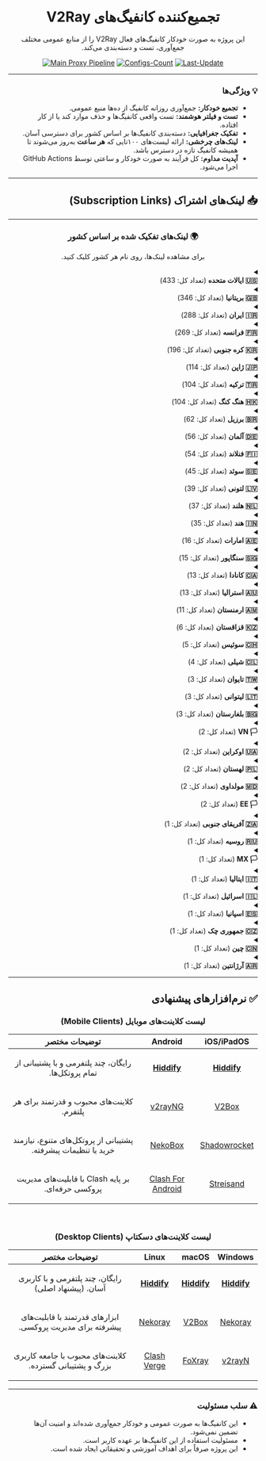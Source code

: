 
<div dir="rtl" align="center">

# تجمیع‌کننده کانفیگ‌های V2Ray

<p>این پروژه به صورت خودکار کانفیگ‌های فعال V2Ray را از منابع عمومی مختلف جمع‌آوری، تست و دسته‌بندی می‌کند.</p>

</div>

<div align="center">

[![Main Proxy Pipeline](https://github.com/MEHR1DAD/V2RayAggregator/actions/workflows/main-pipeline.yml/badge.svg)](https://github.com/MEHR1DAD/V2RayAggregator/actions/workflows/main-pipeline.yml)
[![Configs-Count](https://img.shields.io/badge/Configs-2,293-blueviolet?style=for-the-badge&logo=server&logoColor=white)](https://github.com/MEHR1DAD/V2RayAggregator)
[![Last-Update](https://img.shields.io/badge/Last%20Update-Sunday%2005%20Mordad%201404%D8%8C%20%D8%B3%D8%A7%D8%B9%D8%AA%2016%3A15-informational?style=for-the-badge&logo=clock&logoColor=white)](https://github.com/MEHR1DAD/V2RayAggregator/commits/main)

</div>

<div dir="rtl">

---

### 💡 ویژگی‌ها

- **تجمیع خودکار:** جمع‌آوری روزانه کانفیگ از ده‌ها منبع عمومی.
- **تست و فیلتر هوشمند:** تست واقعی کانفیگ‌ها و حذف موارد کند یا از کار افتاده.
- **تفکیک جغرافیایی:** دسته‌بندی کانفیگ‌ها بر اساس کشور برای دسترسی آسان.
- **لینک‌های چرخشی:** ارائه لیست‌های ۱۰۰تایی که **هر ساعت** به‌روز می‌شوند تا همیشه کانفیگ تازه در دسترس باشد.
- **آپدیت مداوم:** کل فرآیند به صورت خودکار و ساعتی توسط GitHub Actions اجرا می‌شود.

---

## 📥 لینک‌های اشتراک (Subscription Links)

<div align="center">



---

### 🌍 لینک‌های تفکیک شده بر اساس کشور
<p dir="rtl">
برای مشاهده لینک‌ها، روی نام هر کشور کلیک کنید.
</p>
</div>

<details>
<summary>
  <div dir="rtl" align="right">
    <b>🇺🇸 ایالات متحده</b> (تعداد کل: 433)
  </div>
</summary>

<div dir="rtl">
<br>

<p>
- **لینک کامل:** شامل تمام کانفیگ‌های موجود برای این کشور.<br>
- **لینک ۱۰۰تایی:** یک لیست چرخشی شامل ۱۰۰ کانفیگ رندوم که هر ساعت به‌روز می‌شود. (<b>پیشنهاد شده</b>)
</p>

<p><b>لینک کامل:</b></p>
<div align="center">

```
https://github.com/MEHR1DAD/V2RayAggregator/raw/refs/heads/master/subscription/US_sub.txt
```
</div>

<p><b>لینک ۱۰۰تایی:</b></p>
<div align="center">

```
https://github.com/MEHR1DAD/V2RayAggregator/raw/refs/heads/master/subscription/US_sub_100.txt
```
</div>

</div>
</details>

<details>
<summary>
  <div dir="rtl" align="right">
    <b>🇬🇧 بریتانیا</b> (تعداد کل: 346)
  </div>
</summary>

<div dir="rtl">
<br>

<p>
- **لینک کامل:** شامل تمام کانفیگ‌های موجود برای این کشور.<br>
- **لینک ۱۰۰تایی:** یک لیست چرخشی شامل ۱۰۰ کانفیگ رندوم که هر ساعت به‌روز می‌شود. (<b>پیشنهاد شده</b>)
</p>

<p><b>لینک کامل:</b></p>
<div align="center">

```
https://github.com/MEHR1DAD/V2RayAggregator/raw/refs/heads/master/subscription/GB_sub.txt
```
</div>

<p><b>لینک ۱۰۰تایی:</b></p>
<div align="center">

```
https://github.com/MEHR1DAD/V2RayAggregator/raw/refs/heads/master/subscription/GB_sub_100.txt
```
</div>

</div>
</details>

<details>
<summary>
  <div dir="rtl" align="right">
    <b>🇮🇷 ایران</b> (تعداد کل: 288)
  </div>
</summary>

<div dir="rtl">
<br>

<p>
- **لینک کامل:** شامل تمام کانفیگ‌های موجود برای این کشور.<br>
- **لینک ۱۰۰تایی:** یک لیست چرخشی شامل ۱۰۰ کانفیگ رندوم که هر ساعت به‌روز می‌شود. (<b>پیشنهاد شده</b>)
</p>

<p><b>لینک کامل:</b></p>
<div align="center">

```
https://github.com/MEHR1DAD/V2RayAggregator/raw/refs/heads/master/subscription/IR_sub.txt
```
</div>

<p><b>لینک ۱۰۰تایی:</b></p>
<div align="center">

```
https://github.com/MEHR1DAD/V2RayAggregator/raw/refs/heads/master/subscription/IR_sub_100.txt
```
</div>

</div>
</details>

<details>
<summary>
  <div dir="rtl" align="right">
    <b>🇫🇷 فرانسه</b> (تعداد کل: 269)
  </div>
</summary>

<div dir="rtl">
<br>

<p>
- **لینک کامل:** شامل تمام کانفیگ‌های موجود برای این کشور.<br>
- **لینک ۱۰۰تایی:** یک لیست چرخشی شامل ۱۰۰ کانفیگ رندوم که هر ساعت به‌روز می‌شود. (<b>پیشنهاد شده</b>)
</p>

<p><b>لینک کامل:</b></p>
<div align="center">

```
https://github.com/MEHR1DAD/V2RayAggregator/raw/refs/heads/master/subscription/FR_sub.txt
```
</div>

<p><b>لینک ۱۰۰تایی:</b></p>
<div align="center">

```
https://github.com/MEHR1DAD/V2RayAggregator/raw/refs/heads/master/subscription/FR_sub_100.txt
```
</div>

</div>
</details>

<details>
<summary>
  <div dir="rtl" align="right">
    <b>🇰🇷 کره جنوبی</b> (تعداد کل: 196)
  </div>
</summary>

<div dir="rtl">
<br>

<p>
- **لینک کامل:** شامل تمام کانفیگ‌های موجود برای این کشور.<br>
- **لینک ۱۰۰تایی:** یک لیست چرخشی شامل ۱۰۰ کانفیگ رندوم که هر ساعت به‌روز می‌شود. (<b>پیشنهاد شده</b>)
</p>

<p><b>لینک کامل:</b></p>
<div align="center">

```
https://github.com/MEHR1DAD/V2RayAggregator/raw/refs/heads/master/subscription/KR_sub.txt
```
</div>

<p><b>لینک ۱۰۰تایی:</b></p>
<div align="center">

```
https://github.com/MEHR1DAD/V2RayAggregator/raw/refs/heads/master/subscription/KR_sub_100.txt
```
</div>

</div>
</details>

<details>
<summary>
  <div dir="rtl" align="right">
    <b>🇯🇵 ژاپن</b> (تعداد کل: 114)
  </div>
</summary>

<div dir="rtl">
<br>

<p>
- **لینک کامل:** شامل تمام کانفیگ‌های موجود برای این کشور.<br>
- **لینک ۱۰۰تایی:** یک لیست چرخشی شامل ۱۰۰ کانفیگ رندوم که هر ساعت به‌روز می‌شود. (<b>پیشنهاد شده</b>)
</p>

<p><b>لینک کامل:</b></p>
<div align="center">

```
https://github.com/MEHR1DAD/V2RayAggregator/raw/refs/heads/master/subscription/JP_sub.txt
```
</div>

<p><b>لینک ۱۰۰تایی:</b></p>
<div align="center">

```
https://github.com/MEHR1DAD/V2RayAggregator/raw/refs/heads/master/subscription/JP_sub_100.txt
```
</div>

</div>
</details>

<details>
<summary>
  <div dir="rtl" align="right">
    <b>🇹🇷 ترکیه</b> (تعداد کل: 104)
  </div>
</summary>

<div dir="rtl">
<br>

<p>
- **لینک کامل:** شامل تمام کانفیگ‌های موجود برای این کشور.<br>
- **لینک ۱۰۰تایی:** یک لیست چرخشی شامل ۱۰۰ کانفیگ رندوم که هر ساعت به‌روز می‌شود. (<b>پیشنهاد شده</b>)
</p>

<p><b>لینک کامل:</b></p>
<div align="center">

```
https://github.com/MEHR1DAD/V2RayAggregator/raw/refs/heads/master/subscription/TR_sub.txt
```
</div>

<p><b>لینک ۱۰۰تایی:</b></p>
<div align="center">

```
https://github.com/MEHR1DAD/V2RayAggregator/raw/refs/heads/master/subscription/TR_sub_100.txt
```
</div>

</div>
</details>

<details>
<summary>
  <div dir="rtl" align="right">
    <b>🇭🇰 هنگ کنگ</b> (تعداد کل: 104)
  </div>
</summary>

<div dir="rtl">
<br>

<p>
- **لینک کامل:** شامل تمام کانفیگ‌های موجود برای این کشور.<br>
- **لینک ۱۰۰تایی:** یک لیست چرخشی شامل ۱۰۰ کانفیگ رندوم که هر ساعت به‌روز می‌شود. (<b>پیشنهاد شده</b>)
</p>

<p><b>لینک کامل:</b></p>
<div align="center">

```
https://github.com/MEHR1DAD/V2RayAggregator/raw/refs/heads/master/subscription/HK_sub.txt
```
</div>

<p><b>لینک ۱۰۰تایی:</b></p>
<div align="center">

```
https://github.com/MEHR1DAD/V2RayAggregator/raw/refs/heads/master/subscription/HK_sub_100.txt
```
</div>

</div>
</details>

<details>
<summary>
  <div dir="rtl" align="right">
    <b>🇧🇷 برزیل</b> (تعداد کل: 62)
  </div>
</summary>

<div dir="rtl">
<br>

<p>
- **لینک کامل:** شامل تمام کانفیگ‌های موجود برای این کشور.<br>
- **لینک ۱۰۰تایی:** یک لیست چرخشی شامل ۱۰۰ کانفیگ رندوم که هر ساعت به‌روز می‌شود. (<b>پیشنهاد شده</b>)
</p>

<p><b>لینک کامل:</b></p>
<div align="center">

```
https://github.com/MEHR1DAD/V2RayAggregator/raw/refs/heads/master/subscription/BR_sub.txt
```
</div>

<p><b>لینک ۱۰۰تایی:</b></p>
<div align="center">

```
https://github.com/MEHR1DAD/V2RayAggregator/raw/refs/heads/master/subscription/BR_sub_100.txt
```
</div>

</div>
</details>

<details>
<summary>
  <div dir="rtl" align="right">
    <b>🇩🇪 آلمان</b> (تعداد کل: 56)
  </div>
</summary>

<div dir="rtl">
<br>

<p>
- **لینک کامل:** شامل تمام کانفیگ‌های موجود برای این کشور.<br>
- **لینک ۱۰۰تایی:** یک لیست چرخشی شامل ۱۰۰ کانفیگ رندوم که هر ساعت به‌روز می‌شود. (<b>پیشنهاد شده</b>)
</p>

<p><b>لینک کامل:</b></p>
<div align="center">

```
https://github.com/MEHR1DAD/V2RayAggregator/raw/refs/heads/master/subscription/DE_sub.txt
```
</div>

<p><b>لینک ۱۰۰تایی:</b></p>
<div align="center">

```
https://github.com/MEHR1DAD/V2RayAggregator/raw/refs/heads/master/subscription/DE_sub_100.txt
```
</div>

</div>
</details>

<details>
<summary>
  <div dir="rtl" align="right">
    <b>🇫🇮 فنلاند</b> (تعداد کل: 54)
  </div>
</summary>

<div dir="rtl">
<br>

<p>
- **لینک کامل:** شامل تمام کانفیگ‌های موجود برای این کشور.<br>
- **لینک ۱۰۰تایی:** یک لیست چرخشی شامل ۱۰۰ کانفیگ رندوم که هر ساعت به‌روز می‌شود. (<b>پیشنهاد شده</b>)
</p>

<p><b>لینک کامل:</b></p>
<div align="center">

```
https://github.com/MEHR1DAD/V2RayAggregator/raw/refs/heads/master/subscription/FI_sub.txt
```
</div>

<p><b>لینک ۱۰۰تایی:</b></p>
<div align="center">

```
https://github.com/MEHR1DAD/V2RayAggregator/raw/refs/heads/master/subscription/FI_sub_100.txt
```
</div>

</div>
</details>

<details>
<summary>
  <div dir="rtl" align="right">
    <b>🇸🇪 سوئد</b> (تعداد کل: 45)
  </div>
</summary>

<div dir="rtl">
<br>

<p>
- **لینک کامل:** شامل تمام کانفیگ‌های موجود برای این کشور.<br>
- **لینک ۱۰۰تایی:** یک لیست چرخشی شامل ۱۰۰ کانفیگ رندوم که هر ساعت به‌روز می‌شود. (<b>پیشنهاد شده</b>)
</p>

<p><b>لینک کامل:</b></p>
<div align="center">

```
https://github.com/MEHR1DAD/V2RayAggregator/raw/refs/heads/master/subscription/SE_sub.txt
```
</div>

<p><b>لینک ۱۰۰تایی:</b></p>
<div align="center">

```
https://github.com/MEHR1DAD/V2RayAggregator/raw/refs/heads/master/subscription/SE_sub_100.txt
```
</div>

</div>
</details>

<details>
<summary>
  <div dir="rtl" align="right">
    <b>🇱🇻 لتونی</b> (تعداد کل: 39)
  </div>
</summary>

<div dir="rtl">
<br>

<p>
- **لینک کامل:** شامل تمام کانفیگ‌های موجود برای این کشور.<br>
- **لینک ۱۰۰تایی:** یک لیست چرخشی شامل ۱۰۰ کانفیگ رندوم که هر ساعت به‌روز می‌شود. (<b>پیشنهاد شده</b>)
</p>

<p><b>لینک کامل:</b></p>
<div align="center">

```
https://github.com/MEHR1DAD/V2RayAggregator/raw/refs/heads/master/subscription/LV_sub.txt
```
</div>

<p><b>لینک ۱۰۰تایی:</b></p>
<div align="center">

```
https://github.com/MEHR1DAD/V2RayAggregator/raw/refs/heads/master/subscription/LV_sub_100.txt
```
</div>

</div>
</details>

<details>
<summary>
  <div dir="rtl" align="right">
    <b>🇳🇱 هلند</b> (تعداد کل: 37)
  </div>
</summary>

<div dir="rtl">
<br>

<p>
- **لینک کامل:** شامل تمام کانفیگ‌های موجود برای این کشور.<br>
- **لینک ۱۰۰تایی:** یک لیست چرخشی شامل ۱۰۰ کانفیگ رندوم که هر ساعت به‌روز می‌شود. (<b>پیشنهاد شده</b>)
</p>

<p><b>لینک کامل:</b></p>
<div align="center">

```
https://github.com/MEHR1DAD/V2RayAggregator/raw/refs/heads/master/subscription/NL_sub.txt
```
</div>

<p><b>لینک ۱۰۰تایی:</b></p>
<div align="center">

```
https://github.com/MEHR1DAD/V2RayAggregator/raw/refs/heads/master/subscription/NL_sub_100.txt
```
</div>

</div>
</details>

<details>
<summary>
  <div dir="rtl" align="right">
    <b>🇮🇳 هند</b> (تعداد کل: 35)
  </div>
</summary>

<div dir="rtl">
<br>

<p>
- **لینک کامل:** شامل تمام کانفیگ‌های موجود برای این کشور.<br>
- **لینک ۱۰۰تایی:** یک لیست چرخشی شامل ۱۰۰ کانفیگ رندوم که هر ساعت به‌روز می‌شود. (<b>پیشنهاد شده</b>)
</p>

<p><b>لینک کامل:</b></p>
<div align="center">

```
https://github.com/MEHR1DAD/V2RayAggregator/raw/refs/heads/master/subscription/IN_sub.txt
```
</div>

<p><b>لینک ۱۰۰تایی:</b></p>
<div align="center">

```
https://github.com/MEHR1DAD/V2RayAggregator/raw/refs/heads/master/subscription/IN_sub_100.txt
```
</div>

</div>
</details>

<details>
<summary>
  <div dir="rtl" align="right">
    <b>🇦🇪 امارات</b> (تعداد کل: 16)
  </div>
</summary>

<div dir="rtl">
<br>

<p>
- **لینک کامل:** شامل تمام کانفیگ‌های موجود برای این کشور.<br>
- **لینک ۱۰۰تایی:** یک لیست چرخشی شامل ۱۰۰ کانفیگ رندوم که هر ساعت به‌روز می‌شود. (<b>پیشنهاد شده</b>)
</p>

<p><b>لینک کامل:</b></p>
<div align="center">

```
https://github.com/MEHR1DAD/V2RayAggregator/raw/refs/heads/master/subscription/AE_sub.txt
```
</div>

<p><b>لینک ۱۰۰تایی:</b></p>
<div align="center">

```
https://github.com/MEHR1DAD/V2RayAggregator/raw/refs/heads/master/subscription/AE_sub_100.txt
```
</div>

</div>
</details>

<details>
<summary>
  <div dir="rtl" align="right">
    <b>🇸🇬 سنگاپور</b> (تعداد کل: 15)
  </div>
</summary>

<div dir="rtl">
<br>

<p>
- **لینک کامل:** شامل تمام کانفیگ‌های موجود برای این کشور.<br>
- **لینک ۱۰۰تایی:** یک لیست چرخشی شامل ۱۰۰ کانفیگ رندوم که هر ساعت به‌روز می‌شود. (<b>پیشنهاد شده</b>)
</p>

<p><b>لینک کامل:</b></p>
<div align="center">

```
https://github.com/MEHR1DAD/V2RayAggregator/raw/refs/heads/master/subscription/SG_sub.txt
```
</div>

<p><b>لینک ۱۰۰تایی:</b></p>
<div align="center">

```
https://github.com/MEHR1DAD/V2RayAggregator/raw/refs/heads/master/subscription/SG_sub_100.txt
```
</div>

</div>
</details>

<details>
<summary>
  <div dir="rtl" align="right">
    <b>🇨🇦 کانادا</b> (تعداد کل: 13)
  </div>
</summary>

<div dir="rtl">
<br>

<p>
- **لینک کامل:** شامل تمام کانفیگ‌های موجود برای این کشور.<br>
- **لینک ۱۰۰تایی:** یک لیست چرخشی شامل ۱۰۰ کانفیگ رندوم که هر ساعت به‌روز می‌شود. (<b>پیشنهاد شده</b>)
</p>

<p><b>لینک کامل:</b></p>
<div align="center">

```
https://github.com/MEHR1DAD/V2RayAggregator/raw/refs/heads/master/subscription/CA_sub.txt
```
</div>

<p><b>لینک ۱۰۰تایی:</b></p>
<div align="center">

```
https://github.com/MEHR1DAD/V2RayAggregator/raw/refs/heads/master/subscription/CA_sub_100.txt
```
</div>

</div>
</details>

<details>
<summary>
  <div dir="rtl" align="right">
    <b>🇦🇺 استرالیا</b> (تعداد کل: 13)
  </div>
</summary>

<div dir="rtl">
<br>

<p>
- **لینک کامل:** شامل تمام کانفیگ‌های موجود برای این کشور.<br>
- **لینک ۱۰۰تایی:** یک لیست چرخشی شامل ۱۰۰ کانفیگ رندوم که هر ساعت به‌روز می‌شود. (<b>پیشنهاد شده</b>)
</p>

<p><b>لینک کامل:</b></p>
<div align="center">

```
https://github.com/MEHR1DAD/V2RayAggregator/raw/refs/heads/master/subscription/AU_sub.txt
```
</div>

<p><b>لینک ۱۰۰تایی:</b></p>
<div align="center">

```
https://github.com/MEHR1DAD/V2RayAggregator/raw/refs/heads/master/subscription/AU_sub_100.txt
```
</div>

</div>
</details>

<details>
<summary>
  <div dir="rtl" align="right">
    <b>🇦🇲 ارمنستان</b> (تعداد کل: 11)
  </div>
</summary>

<div dir="rtl">
<br>

<p>
- **لینک کامل:** شامل تمام کانفیگ‌های موجود برای این کشور.<br>
- **لینک ۱۰۰تایی:** یک لیست چرخشی شامل ۱۰۰ کانفیگ رندوم که هر ساعت به‌روز می‌شود. (<b>پیشنهاد شده</b>)
</p>

<p><b>لینک کامل:</b></p>
<div align="center">

```
https://github.com/MEHR1DAD/V2RayAggregator/raw/refs/heads/master/subscription/AM_sub.txt
```
</div>

<p><b>لینک ۱۰۰تایی:</b></p>
<div align="center">

```
https://github.com/MEHR1DAD/V2RayAggregator/raw/refs/heads/master/subscription/AM_sub_100.txt
```
</div>

</div>
</details>

<details>
<summary>
  <div dir="rtl" align="right">
    <b>🇰🇿 قزاقستان</b> (تعداد کل: 6)
  </div>
</summary>

<div dir="rtl">
<br>

<p>
- **لینک کامل:** شامل تمام کانفیگ‌های موجود برای این کشور.<br>
- **لینک ۱۰۰تایی:** یک لیست چرخشی شامل ۱۰۰ کانفیگ رندوم که هر ساعت به‌روز می‌شود. (<b>پیشنهاد شده</b>)
</p>

<p><b>لینک کامل:</b></p>
<div align="center">

```
https://github.com/MEHR1DAD/V2RayAggregator/raw/refs/heads/master/subscription/KZ_sub.txt
```
</div>

<p><b>لینک ۱۰۰تایی:</b></p>
<div align="center">

```
https://github.com/MEHR1DAD/V2RayAggregator/raw/refs/heads/master/subscription/KZ_sub_100.txt
```
</div>

</div>
</details>

<details>
<summary>
  <div dir="rtl" align="right">
    <b>🇨🇭 سوئیس</b> (تعداد کل: 5)
  </div>
</summary>

<div dir="rtl">
<br>

<p>
- **لینک کامل:** شامل تمام کانفیگ‌های موجود برای این کشور.<br>
- **لینک ۱۰۰تایی:** یک لیست چرخشی شامل ۱۰۰ کانفیگ رندوم که هر ساعت به‌روز می‌شود. (<b>پیشنهاد شده</b>)
</p>

<p><b>لینک کامل:</b></p>
<div align="center">

```
https://github.com/MEHR1DAD/V2RayAggregator/raw/refs/heads/master/subscription/CH_sub.txt
```
</div>

<p><b>لینک ۱۰۰تایی:</b></p>
<div align="center">

```
https://github.com/MEHR1DAD/V2RayAggregator/raw/refs/heads/master/subscription/CH_sub_100.txt
```
</div>

</div>
</details>

<details>
<summary>
  <div dir="rtl" align="right">
    <b>🇨🇱 شیلی</b> (تعداد کل: 4)
  </div>
</summary>

<div dir="rtl">
<br>

<p>
- **لینک کامل:** شامل تمام کانفیگ‌های موجود برای این کشور.<br>
- **لینک ۱۰۰تایی:** یک لیست چرخشی شامل ۱۰۰ کانفیگ رندوم که هر ساعت به‌روز می‌شود. (<b>پیشنهاد شده</b>)
</p>

<p><b>لینک کامل:</b></p>
<div align="center">

```
https://github.com/MEHR1DAD/V2RayAggregator/raw/refs/heads/master/subscription/CL_sub.txt
```
</div>

<p><b>لینک ۱۰۰تایی:</b></p>
<div align="center">

```
https://github.com/MEHR1DAD/V2RayAggregator/raw/refs/heads/master/subscription/CL_sub_100.txt
```
</div>

</div>
</details>

<details>
<summary>
  <div dir="rtl" align="right">
    <b>🇹🇼 تایوان</b> (تعداد کل: 3)
  </div>
</summary>

<div dir="rtl">
<br>

<p>
- **لینک کامل:** شامل تمام کانفیگ‌های موجود برای این کشور.<br>
- **لینک ۱۰۰تایی:** یک لیست چرخشی شامل ۱۰۰ کانفیگ رندوم که هر ساعت به‌روز می‌شود. (<b>پیشنهاد شده</b>)
</p>

<p><b>لینک کامل:</b></p>
<div align="center">

```
https://github.com/MEHR1DAD/V2RayAggregator/raw/refs/heads/master/subscription/TW_sub.txt
```
</div>

<p><b>لینک ۱۰۰تایی:</b></p>
<div align="center">

```
https://github.com/MEHR1DAD/V2RayAggregator/raw/refs/heads/master/subscription/TW_sub_100.txt
```
</div>

</div>
</details>

<details>
<summary>
  <div dir="rtl" align="right">
    <b>🇱🇹 لیتوانی</b> (تعداد کل: 3)
  </div>
</summary>

<div dir="rtl">
<br>

<p>
- **لینک کامل:** شامل تمام کانفیگ‌های موجود برای این کشور.<br>
- **لینک ۱۰۰تایی:** یک لیست چرخشی شامل ۱۰۰ کانفیگ رندوم که هر ساعت به‌روز می‌شود. (<b>پیشنهاد شده</b>)
</p>

<p><b>لینک کامل:</b></p>
<div align="center">

```
https://github.com/MEHR1DAD/V2RayAggregator/raw/refs/heads/master/subscription/LT_sub.txt
```
</div>

<p><b>لینک ۱۰۰تایی:</b></p>
<div align="center">

```
https://github.com/MEHR1DAD/V2RayAggregator/raw/refs/heads/master/subscription/LT_sub_100.txt
```
</div>

</div>
</details>

<details>
<summary>
  <div dir="rtl" align="right">
    <b>🇧🇬 بلغارستان</b> (تعداد کل: 3)
  </div>
</summary>

<div dir="rtl">
<br>

<p>
- **لینک کامل:** شامل تمام کانفیگ‌های موجود برای این کشور.<br>
- **لینک ۱۰۰تایی:** یک لیست چرخشی شامل ۱۰۰ کانفیگ رندوم که هر ساعت به‌روز می‌شود. (<b>پیشنهاد شده</b>)
</p>

<p><b>لینک کامل:</b></p>
<div align="center">

```
https://github.com/MEHR1DAD/V2RayAggregator/raw/refs/heads/master/subscription/BG_sub.txt
```
</div>

<p><b>لینک ۱۰۰تایی:</b></p>
<div align="center">

```
https://github.com/MEHR1DAD/V2RayAggregator/raw/refs/heads/master/subscription/BG_sub_100.txt
```
</div>

</div>
</details>

<details>
<summary>
  <div dir="rtl" align="right">
    <b>🏳️ VN</b> (تعداد کل: 2)
  </div>
</summary>

<div dir="rtl">
<br>

<p>
- **لینک کامل:** شامل تمام کانفیگ‌های موجود برای این کشور.<br>
- **لینک ۱۰۰تایی:** یک لیست چرخشی شامل ۱۰۰ کانفیگ رندوم که هر ساعت به‌روز می‌شود. (<b>پیشنهاد شده</b>)
</p>

<p><b>لینک کامل:</b></p>
<div align="center">

```
https://github.com/MEHR1DAD/V2RayAggregator/raw/refs/heads/master/subscription/VN_sub.txt
```
</div>

<p><b>لینک ۱۰۰تایی:</b></p>
<div align="center">

```
https://github.com/MEHR1DAD/V2RayAggregator/raw/refs/heads/master/subscription/VN_sub_100.txt
```
</div>

</div>
</details>

<details>
<summary>
  <div dir="rtl" align="right">
    <b>🇺🇦 اوکراین</b> (تعداد کل: 2)
  </div>
</summary>

<div dir="rtl">
<br>

<p>
- **لینک کامل:** شامل تمام کانفیگ‌های موجود برای این کشور.<br>
- **لینک ۱۰۰تایی:** یک لیست چرخشی شامل ۱۰۰ کانفیگ رندوم که هر ساعت به‌روز می‌شود. (<b>پیشنهاد شده</b>)
</p>

<p><b>لینک کامل:</b></p>
<div align="center">

```
https://github.com/MEHR1DAD/V2RayAggregator/raw/refs/heads/master/subscription/UA_sub.txt
```
</div>

<p><b>لینک ۱۰۰تایی:</b></p>
<div align="center">

```
https://github.com/MEHR1DAD/V2RayAggregator/raw/refs/heads/master/subscription/UA_sub_100.txt
```
</div>

</div>
</details>

<details>
<summary>
  <div dir="rtl" align="right">
    <b>🇵🇱 لهستان</b> (تعداد کل: 2)
  </div>
</summary>

<div dir="rtl">
<br>

<p>
- **لینک کامل:** شامل تمام کانفیگ‌های موجود برای این کشور.<br>
- **لینک ۱۰۰تایی:** یک لیست چرخشی شامل ۱۰۰ کانفیگ رندوم که هر ساعت به‌روز می‌شود. (<b>پیشنهاد شده</b>)
</p>

<p><b>لینک کامل:</b></p>
<div align="center">

```
https://github.com/MEHR1DAD/V2RayAggregator/raw/refs/heads/master/subscription/PL_sub.txt
```
</div>

<p><b>لینک ۱۰۰تایی:</b></p>
<div align="center">

```
https://github.com/MEHR1DAD/V2RayAggregator/raw/refs/heads/master/subscription/PL_sub_100.txt
```
</div>

</div>
</details>

<details>
<summary>
  <div dir="rtl" align="right">
    <b>🇲🇩 مولداوی</b> (تعداد کل: 2)
  </div>
</summary>

<div dir="rtl">
<br>

<p>
- **لینک کامل:** شامل تمام کانفیگ‌های موجود برای این کشور.<br>
- **لینک ۱۰۰تایی:** یک لیست چرخشی شامل ۱۰۰ کانفیگ رندوم که هر ساعت به‌روز می‌شود. (<b>پیشنهاد شده</b>)
</p>

<p><b>لینک کامل:</b></p>
<div align="center">

```
https://github.com/MEHR1DAD/V2RayAggregator/raw/refs/heads/master/subscription/MD_sub.txt
```
</div>

<p><b>لینک ۱۰۰تایی:</b></p>
<div align="center">

```
https://github.com/MEHR1DAD/V2RayAggregator/raw/refs/heads/master/subscription/MD_sub_100.txt
```
</div>

</div>
</details>

<details>
<summary>
  <div dir="rtl" align="right">
    <b>🏳️ EE</b> (تعداد کل: 2)
  </div>
</summary>

<div dir="rtl">
<br>

<p>
- **لینک کامل:** شامل تمام کانفیگ‌های موجود برای این کشور.<br>
- **لینک ۱۰۰تایی:** یک لیست چرخشی شامل ۱۰۰ کانفیگ رندوم که هر ساعت به‌روز می‌شود. (<b>پیشنهاد شده</b>)
</p>

<p><b>لینک کامل:</b></p>
<div align="center">

```
https://github.com/MEHR1DAD/V2RayAggregator/raw/refs/heads/master/subscription/EE_sub.txt
```
</div>

<p><b>لینک ۱۰۰تایی:</b></p>
<div align="center">

```
https://github.com/MEHR1DAD/V2RayAggregator/raw/refs/heads/master/subscription/EE_sub_100.txt
```
</div>

</div>
</details>

<details>
<summary>
  <div dir="rtl" align="right">
    <b>🇿🇦 آفریقای جنوبی</b> (تعداد کل: 1)
  </div>
</summary>

<div dir="rtl">
<br>

<p>
- **لینک کامل:** شامل تمام کانفیگ‌های موجود برای این کشور.<br>
- **لینک ۱۰۰تایی:** یک لیست چرخشی شامل ۱۰۰ کانفیگ رندوم که هر ساعت به‌روز می‌شود. (<b>پیشنهاد شده</b>)
</p>

<p><b>لینک کامل:</b></p>
<div align="center">

```
https://github.com/MEHR1DAD/V2RayAggregator/raw/refs/heads/master/subscription/ZA_sub.txt
```
</div>

<p><b>لینک ۱۰۰تایی:</b></p>
<div align="center">

```
https://github.com/MEHR1DAD/V2RayAggregator/raw/refs/heads/master/subscription/ZA_sub_100.txt
```
</div>

</div>
</details>

<details>
<summary>
  <div dir="rtl" align="right">
    <b>🇷🇺 روسیه</b> (تعداد کل: 1)
  </div>
</summary>

<div dir="rtl">
<br>

<p>
- **لینک کامل:** شامل تمام کانفیگ‌های موجود برای این کشور.<br>
- **لینک ۱۰۰تایی:** یک لیست چرخشی شامل ۱۰۰ کانفیگ رندوم که هر ساعت به‌روز می‌شود. (<b>پیشنهاد شده</b>)
</p>

<p><b>لینک کامل:</b></p>
<div align="center">

```
https://github.com/MEHR1DAD/V2RayAggregator/raw/refs/heads/master/subscription/RU_sub.txt
```
</div>

<p><b>لینک ۱۰۰تایی:</b></p>
<div align="center">

```
https://github.com/MEHR1DAD/V2RayAggregator/raw/refs/heads/master/subscription/RU_sub_100.txt
```
</div>

</div>
</details>

<details>
<summary>
  <div dir="rtl" align="right">
    <b>🏳️ MX</b> (تعداد کل: 1)
  </div>
</summary>

<div dir="rtl">
<br>

<p>
- **لینک کامل:** شامل تمام کانفیگ‌های موجود برای این کشور.<br>
- **لینک ۱۰۰تایی:** یک لیست چرخشی شامل ۱۰۰ کانفیگ رندوم که هر ساعت به‌روز می‌شود. (<b>پیشنهاد شده</b>)
</p>

<p><b>لینک کامل:</b></p>
<div align="center">

```
https://github.com/MEHR1DAD/V2RayAggregator/raw/refs/heads/master/subscription/MX_sub.txt
```
</div>

<p><b>لینک ۱۰۰تایی:</b></p>
<div align="center">

```
https://github.com/MEHR1DAD/V2RayAggregator/raw/refs/heads/master/subscription/MX_sub_100.txt
```
</div>

</div>
</details>

<details>
<summary>
  <div dir="rtl" align="right">
    <b>🇮🇹 ایتالیا</b> (تعداد کل: 1)
  </div>
</summary>

<div dir="rtl">
<br>

<p>
- **لینک کامل:** شامل تمام کانفیگ‌های موجود برای این کشور.<br>
- **لینک ۱۰۰تایی:** یک لیست چرخشی شامل ۱۰۰ کانفیگ رندوم که هر ساعت به‌روز می‌شود. (<b>پیشنهاد شده</b>)
</p>

<p><b>لینک کامل:</b></p>
<div align="center">

```
https://github.com/MEHR1DAD/V2RayAggregator/raw/refs/heads/master/subscription/IT_sub.txt
```
</div>

<p><b>لینک ۱۰۰تایی:</b></p>
<div align="center">

```
https://github.com/MEHR1DAD/V2RayAggregator/raw/refs/heads/master/subscription/IT_sub_100.txt
```
</div>

</div>
</details>

<details>
<summary>
  <div dir="rtl" align="right">
    <b>🇮🇱 اسرائیل</b> (تعداد کل: 1)
  </div>
</summary>

<div dir="rtl">
<br>

<p>
- **لینک کامل:** شامل تمام کانفیگ‌های موجود برای این کشور.<br>
- **لینک ۱۰۰تایی:** یک لیست چرخشی شامل ۱۰۰ کانفیگ رندوم که هر ساعت به‌روز می‌شود. (<b>پیشنهاد شده</b>)
</p>

<p><b>لینک کامل:</b></p>
<div align="center">

```
https://github.com/MEHR1DAD/V2RayAggregator/raw/refs/heads/master/subscription/IL_sub.txt
```
</div>

<p><b>لینک ۱۰۰تایی:</b></p>
<div align="center">

```
https://github.com/MEHR1DAD/V2RayAggregator/raw/refs/heads/master/subscription/IL_sub_100.txt
```
</div>

</div>
</details>

<details>
<summary>
  <div dir="rtl" align="right">
    <b>🇪🇸 اسپانیا</b> (تعداد کل: 1)
  </div>
</summary>

<div dir="rtl">
<br>

<p>
- **لینک کامل:** شامل تمام کانفیگ‌های موجود برای این کشور.<br>
- **لینک ۱۰۰تایی:** یک لیست چرخشی شامل ۱۰۰ کانفیگ رندوم که هر ساعت به‌روز می‌شود. (<b>پیشنهاد شده</b>)
</p>

<p><b>لینک کامل:</b></p>
<div align="center">

```
https://github.com/MEHR1DAD/V2RayAggregator/raw/refs/heads/master/subscription/ES_sub.txt
```
</div>

<p><b>لینک ۱۰۰تایی:</b></p>
<div align="center">

```
https://github.com/MEHR1DAD/V2RayAggregator/raw/refs/heads/master/subscription/ES_sub_100.txt
```
</div>

</div>
</details>

<details>
<summary>
  <div dir="rtl" align="right">
    <b>🇨🇿 جمهوری چک</b> (تعداد کل: 1)
  </div>
</summary>

<div dir="rtl">
<br>

<p>
- **لینک کامل:** شامل تمام کانفیگ‌های موجود برای این کشور.<br>
- **لینک ۱۰۰تایی:** یک لیست چرخشی شامل ۱۰۰ کانفیگ رندوم که هر ساعت به‌روز می‌شود. (<b>پیشنهاد شده</b>)
</p>

<p><b>لینک کامل:</b></p>
<div align="center">

```
https://github.com/MEHR1DAD/V2RayAggregator/raw/refs/heads/master/subscription/CZ_sub.txt
```
</div>

<p><b>لینک ۱۰۰تایی:</b></p>
<div align="center">

```
https://github.com/MEHR1DAD/V2RayAggregator/raw/refs/heads/master/subscription/CZ_sub_100.txt
```
</div>

</div>
</details>

<details>
<summary>
  <div dir="rtl" align="right">
    <b>🇨🇳 چین</b> (تعداد کل: 1)
  </div>
</summary>

<div dir="rtl">
<br>

<p>
- **لینک کامل:** شامل تمام کانفیگ‌های موجود برای این کشور.<br>
- **لینک ۱۰۰تایی:** یک لیست چرخشی شامل ۱۰۰ کانفیگ رندوم که هر ساعت به‌روز می‌شود. (<b>پیشنهاد شده</b>)
</p>

<p><b>لینک کامل:</b></p>
<div align="center">

```
https://github.com/MEHR1DAD/V2RayAggregator/raw/refs/heads/master/subscription/CN_sub.txt
```
</div>

<p><b>لینک ۱۰۰تایی:</b></p>
<div align="center">

```
https://github.com/MEHR1DAD/V2RayAggregator/raw/refs/heads/master/subscription/CN_sub_100.txt
```
</div>

</div>
</details>

<details>
<summary>
  <div dir="rtl" align="right">
    <b>🇦🇷 آرژانتین</b> (تعداد کل: 1)
  </div>
</summary>

<div dir="rtl">
<br>

<p>
- **لینک کامل:** شامل تمام کانفیگ‌های موجود برای این کشور.<br>
- **لینک ۱۰۰تایی:** یک لیست چرخشی شامل ۱۰۰ کانفیگ رندوم که هر ساعت به‌روز می‌شود. (<b>پیشنهاد شده</b>)
</p>

<p><b>لینک کامل:</b></p>
<div align="center">

```
https://github.com/MEHR1DAD/V2RayAggregator/raw/refs/heads/master/subscription/AR_sub.txt
```
</div>

<p><b>لینک ۱۰۰تایی:</b></p>
<div align="center">

```
https://github.com/MEHR1DAD/V2RayAggregator/raw/refs/heads/master/subscription/AR_sub_100.txt
```
</div>

</div>
</details>

<div dir="rtl">

---

## ✅ نرم‌افزارهای پیشنهادی

<div align="center">

### لیست کلاینت‌های موبایل (Mobile Clients)

| iOS/iPadOS | Android | توضیحات مختصر |
| :---: | :---: | :---: |
| <b>[Hiddify](https://apps.apple.com/us/app/hiddify-next/id6476113229)</b> | <b>[Hiddify](https://play.google.com/store/apps/details?id=app.hiddify.com)</b> | <p dir="rtl">رایگان، چند پلتفرمی و با پشتیبانی از تمام پروتکل‌ها.</p> |
| [V2Box](https://apps.apple.com/us/app/v2box-v2ray-client/id6446814690) | [v2rayNG](https://github.com/2dust/v2rayNG/releases) | <p dir="rtl">کلاینت‌های محبوب و قدرتمند برای هر پلتفرم.</p> |
| [Shadowrocket](https://apps.apple.com/us/app/shadowrocket/id932747118) | [NekoBox](https://github.com/MatsuriDayo/NekoBoxForAndroid/releases) | <p dir="rtl">پشتیبانی از پروتکل‌های متنوع، نیازمند خرید یا تنظیمات پیشرفته.</p> |
| [Streisand](https://apps.apple.com/us/app/streisand/id6450534064) | [Clash For Android](https://github.com/Kr328/ClashForAndroid/releases) | <p dir="rtl">بر پایه Clash با قابلیت‌های مدیریت پروکسی حرفه‌ای.</p> |

<br>

### لیست کلاینت‌های دسکتاپ (Desktop Clients)

| Windows | macOS | Linux | توضیحات مختصر |
| :---: | :---: | :---: | :---: |
| <b>[Hiddify](https://github.com/hiddify/hiddify-next/releases)</b> | <b>[Hiddify](https://github.com/hiddify/hiddify-next/releases)</b> | <b>[Hiddify](https://github.com/hiddify/hiddify-next/releases)</b> | <p dir="rtl">رایگان، چند پلتفرمی و با کاربری آسان. (پیشنهاد اصلی)</p> |
| [Nekoray](https://github.com/MatsuriDayo/nekoray/releases) | [V2Box](https://apps.apple.com/us/app/v2box-v2ray-client/id6446814690) | [Nekoray](https://github.com/MatsuriDayo/nekoray/releases) | <p dir="rtl">ابزارهای قدرتمند با قابلیت‌های پیشرفته برای مدیریت پروکسی.</p> |
| [v2rayN](https://github.com/2dust/v2rayN/releases) | [FoXray](https://github.com/Fndroid/Foxray/releases) | [Clash Verge](https://github.com/zzzgydi/clash-verge/releases) | <p dir="rtl">کلاینت‌های محبوب با جامعه کاربری بزرگ و پشتیبانی گسترده.</p> |

</div>

---

### ⚠️ سلب مسئولیت

- این کانفیگ‌ها به صورت عمومی و خودکار جمع‌آوری شده‌اند و امنیت آن‌ها تضمین نمی‌شود.
- مسئولیت استفاده از این کانفیگ‌ها بر عهده کاربر است.
- این پروژه صرفاً برای اهداف آموزشی و تحقیقاتی ایجاد شده است.

</div>
    
